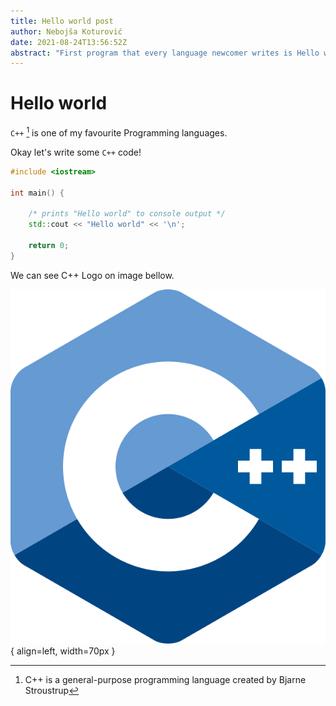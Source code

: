 ```yaml
---
title: Hello world post
author: Nebojša Koturović
date: 2021-08-24T13:56:52Z
abstract: "First program that every language newcomer writes is Hello world"
---
```

# Hello world

`C++` [^fn1] is one of my favourite Programming languages.

 Okay let's write some `C++` code!

```c++
#include <iostream>

int main() {

    /* prints "Hello world" to console output */
    std::cout << "Hello world" << '\n';

    return 0;
}
```

We can see C++ Logo on image bellow.

![Official ISO C++ Logo](../img/ISO_C++_Logo.svg){ align=left, width=70px }

[^fn1]: C++ is a general-purpose programming language created by Bjarne Stroustrup 
